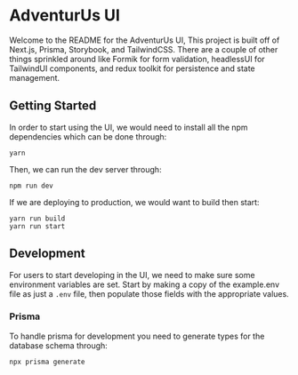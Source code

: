 # AdventurUs UI

Welcome to the README for the AdventurUs UI, This project is built off of Next.js, Prisma, Storybook, and TailwindCSS. There are a couple of other things sprinkled around like Formik for form validation, headlessUI for TailwindUI components, and redux toolkit for persistence and state management.

## Getting Started

In order to start using the UI, we would need to install all the npm dependencies which can be done through:

```
yarn
```

Then, we can run the dev server through:

```
npm run dev
```

If we are deploying to production, we would want to build then start:

```
yarn run build
yarn run start
```

## Development

For users to start developing in the UI, we need to make sure some environment variables are set. Start by making a copy of the example.env file as just a `.env` file, then populate those fields with the appropriate values.

### Prisma

To handle prisma for development you need to generate types for the database schema through:

```
npx prisma generate
```
